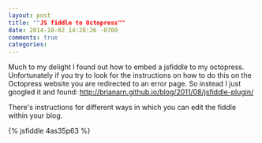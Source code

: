 ```yaml
---
layout: post
title: ""JS fiddle to Octopress""
date: 2014-10-02 14:28:26 -0700
comments: true
categories: 
---
```


Much to my delight I found out how to embed a jsfiddle to my octopress. Unfortunately if you try to look for the instructions on how to do this on the Octopress website you are redirected to an error page. So instead I just googled it and found: http://brianarn.github.io/blog/2011/08/jsfiddle-plugin/

There's instructions for different ways in which you can edit the fiddle within your blog. 


{% jsfiddle 4as35p63 %}